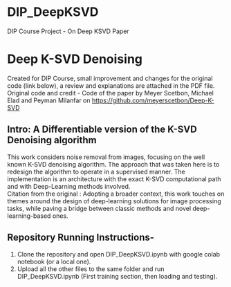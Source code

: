 # DIP_DeepKSVD
DIP Course Project - On Deep KSVD Paper

# Deep K-SVD Denoising
Created for DIP Course, small improvement and changes for the original code (link below), a review and explanations are attached in the PDF file.<br /> 
Original code and credit - Code of the paper by Meyer Scetbon, Michael Elad and Peyman Milanfar
on https://github.com/meyerscetbon/Deep-K-SVD

## Intro: A Differentiable version of the K-SVD Denoising algorithm

This work considers noise removal from images, focusing on the well known K-SVD denoising algorithm. The approach that was taken here  is to redesign the algorithm to operate in a supervised manner. The implementation is an architecture with the exact K-SVD computational path and with Deep-Learning methods involved.<br />
Citation from the original : Adopting a broader context, this work touches on themes around the design of deep-learning solutions for image processing tasks, while paving a bridge between classic methods and novel deep-learning-based ones. 

## Repository Running Instructions-
1. Clone the repository and open DIP_DeepKSVD.ipynb with google colab notebook (or a local one).<br />
2. Upload all the other files to the same folder and run DIP_DeepKSVD.ipynb (First training section, then loading and testing).

